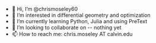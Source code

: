 - 👋 Hi, I’m @chrismoseley60
- 👀 I’m interested in differential geometry and optimization
- 🌱 I’m currently learning Python, Julia and using PreText
- 💞️ I’m looking to collaborate on -- nothing yet
- 📫 How to reach me:  chris.moseley AT calvin.edu

<!---
chrismoseley60/chrismoseley60 is a ✨ special ✨ repository because its `README.md` (this file) appears on your GitHub profile.
You can click the Preview link to take a look at your changes.
--->
